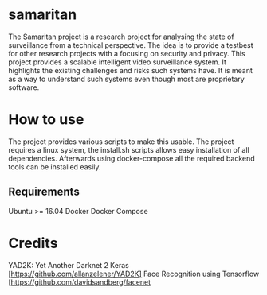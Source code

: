 # samaritan

The Samaritan project is a research project for analysing the state of surveillance from a technical perspective. The idea is to provide a testbest for other research projects with a focusing on security and privacy. This project provides a scalable intelligent video surveillance system. It highlights the existing challenges and risks such systems have. It is meant as a way to understand such systems even though most are proprietary software.

# How to use

The project provides various scripts to make this usable. The project requires a linux system, the install.sh scripts allows easy installation of all dependencies. Afterwards using docker-compose all the required backend tools can be installed easily.


## Requirements
Ubuntu >= 16.04
Docker
Docker Compose

# Credits
YAD2K: Yet Another Darknet 2 Keras [https://github.com/allanzelener/YAD2K]
Face Recognition using Tensorflow [https://github.com/davidsandberg/facenet
